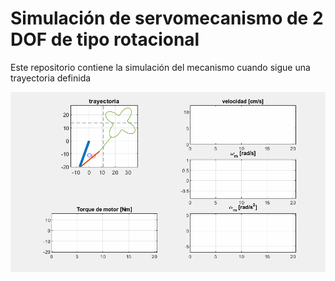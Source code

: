 # Simulación de servomecanismo de 2 DOF de tipo rotacional 

Este repositorio contiene la simulación del mecanismo cuando sigue una trayectoria definida


![Animation](https://raw.githubusercontent.com/jsduenass/PA-servomecanismos/master/Simulation.gif)

